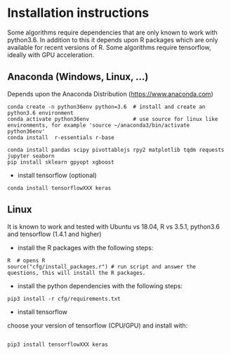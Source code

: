 # Installation instructions

Some algorithms require dependencies that are only known to
work with python3.6. In addition to this it depends upon R packages
which are only available for recent versions of R. Some algorithms
require tensorflow, ideally with GPU acceleration.


## Anaconda (Windows, Linux, ...)

Depends upon the Anaconda Distribution (https://www.anaconda.com)

```
conda create -n python36env python=3.6  # install and create an python3.6 environment
conda activate python36env              # use source for linux like environments, for example 'source ~/anaconda3/bin/activate python36env'
conda install  r-essentials r-base

conda install pandas scipy pivottablejs rpy2 matplotlib tqdm requests jupyter seaborn
pip install sklearn gpyopt xgboost
```


- install tensorflow (optional)

```
conda install tensorflowXXX keras
```

## Linux

It is known to work and tested with Ubuntu vs 18.04, R vs 3.5.1,
python3.6 and tensorflow (1.4.1 and higher)

- install the R packages with the following steps:

```
R  # opens R
source("cfg/install_packages.r") # run script and answer the questions, this will install the R packages.
```


- install the python dependencies with the following steps:

```
pip3 install -r cfg/requirements.txt
```

- install tensorflow

choose your version of tensorflow (CPU/GPU) and install with:

```

pip3 install tensorflowXXX keras

```

